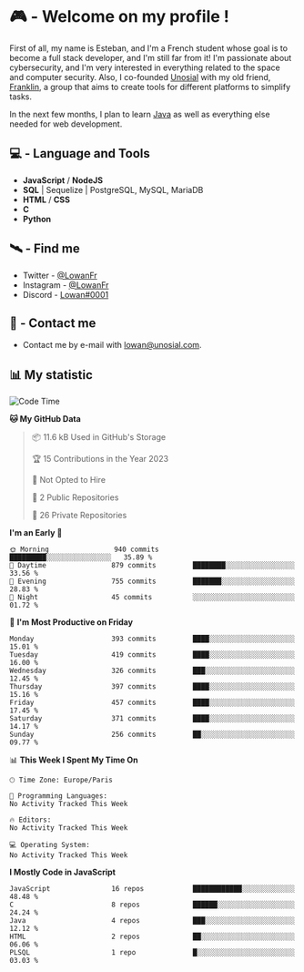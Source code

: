 # 🎮 - Welcome on my profile !
First of all, my name is Esteban, and I'm a French student whose goal is to become a full stack developer, and I'm still far from it!
I'm passionate about cybersecurity, and I'm very interested in everything related to the space and computer security.
Also, I co-founded [Unosial](https://github.com/Unosial) with my old friend, [Franklin](https://github.com/AbaFranklin/), a group that aims to create tools for different platforms to simplify tasks. 

In the next few months, I plan to learn [Java](https://www.java.com/) as well as everything else needed for web development.




## 💻 - Language and Tools
- **JavaScript** / **NodeJS**
- **SQL** | Sequelize | PostgreSQL, MySQL, MariaDB
- **HTML** / **CSS**
- **C**
- **Python**

## 🛰️ - Find me

 - Twitter - [@LowanFr](https://twitter.com/LowanFr/)
 - Instagram - [@LowanFr](https://instagram.com/LowanFr)
 - Discord -  [Lowan#0001](https://unosial.bio/Lowan)
 
## 📡 - Contact me
 - Contact me by e-mail with [lowan@unosial.com](mailto:lowan@unosial.com).

## 📊 My statistic
<!--START_SECTION:waka-->
![Code Time](http://img.shields.io/badge/Code%20Time-339%20hrs%2042%20mins-blue)

**🐱 My GitHub Data** 

> 📦 11.6 kB Used in GitHub's Storage 
 > 
> 🏆 15 Contributions in the Year 2023
 > 
> 🚫 Not Opted to Hire
 > 
> 📜 2 Public Repositories 
 > 
> 🔑 26 Private Repositories 
 > 
**I'm an Early 🐤** 

```text
🌞 Morning                940 commits         █████████░░░░░░░░░░░░░░░░   35.89 % 
🌆 Daytime                879 commits         ████████░░░░░░░░░░░░░░░░░   33.56 % 
🌃 Evening                755 commits         ███████░░░░░░░░░░░░░░░░░░   28.83 % 
🌙 Night                  45 commits          ░░░░░░░░░░░░░░░░░░░░░░░░░   01.72 % 
```
📅 **I'm Most Productive on Friday** 

```text
Monday                   393 commits         ████░░░░░░░░░░░░░░░░░░░░░   15.01 % 
Tuesday                  419 commits         ████░░░░░░░░░░░░░░░░░░░░░   16.00 % 
Wednesday                326 commits         ███░░░░░░░░░░░░░░░░░░░░░░   12.45 % 
Thursday                 397 commits         ████░░░░░░░░░░░░░░░░░░░░░   15.16 % 
Friday                   457 commits         ████░░░░░░░░░░░░░░░░░░░░░   17.45 % 
Saturday                 371 commits         ████░░░░░░░░░░░░░░░░░░░░░   14.17 % 
Sunday                   256 commits         ██░░░░░░░░░░░░░░░░░░░░░░░   09.77 % 
```


📊 **This Week I Spent My Time On** 

```text
🕑︎ Time Zone: Europe/Paris

💬 Programming Languages: 
No Activity Tracked This Week

🔥 Editors: 
No Activity Tracked This Week

💻 Operating System: 
No Activity Tracked This Week
```

**I Mostly Code in JavaScript** 

```text
JavaScript               16 repos            ████████████░░░░░░░░░░░░░   48.48 % 
C                        8 repos             ██████░░░░░░░░░░░░░░░░░░░   24.24 % 
Java                     4 repos             ███░░░░░░░░░░░░░░░░░░░░░░   12.12 % 
HTML                     2 repos             ██░░░░░░░░░░░░░░░░░░░░░░░   06.06 % 
PLSQL                    1 repo              █░░░░░░░░░░░░░░░░░░░░░░░░   03.03 % 
```




<!--END_SECTION:waka-->
